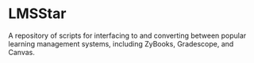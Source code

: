 # LMSStar
A repository of scripts for interfacing to and converting between popular learning management systems, including ZyBooks, Gradescope, and Canvas.
